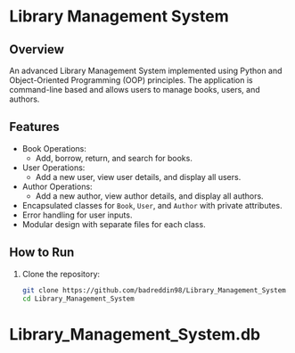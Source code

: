 # Library Management System

## Overview
An advanced Library Management System implemented using Python and Object-Oriented Programming (OOP) principles. The application is command-line based and allows users to manage books, users, and authors.

## Features
- Book Operations:
  - Add, borrow, return, and search for books.
- User Operations:
  - Add a new user, view user details, and display all users.
- Author Operations:
  - Add a new author, view author details, and display all authors.
- Encapsulated classes for `Book`, `User`, and `Author` with private attributes.
- Error handling for user inputs.
- Modular design with separate files for each class.

## How to Run
1. Clone the repository:
   ```bash
   git clone https://github.com/badreddin98/Library_Management_System
   cd Library_Management_System
# Library_Management_System.db
